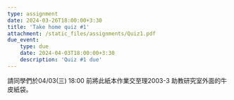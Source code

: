 ```yaml
---
type: assignment
date: 2024-03-26T18:00:00+3:30
title: 'Take home quiz #1'
attachment: /static_files/assignments/Quiz1.pdf
due_event: 
    type: due
    date: 2024-04-03T18:00:00+3:30
    description: 'Quiz #1 due'
---
```


請同學們於04/03(三) 18:00 前將此紙本作業交至理2003-3 助教研究室外面的牛皮紙袋。

